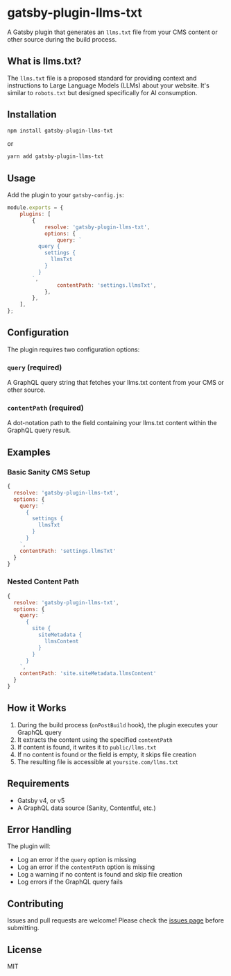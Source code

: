 # gatsby-plugin-llms-txt

A Gatsby plugin that generates an `llms.txt` file from your CMS content or other source during the build process.

## What is llms.txt?

The `llms.txt` file is a proposed standard for providing context and instructions to Large Language Models (LLMs) about your website. It's similar to `robots.txt` but designed specifically for AI consumption.

## Installation

```bash
npm install gatsby-plugin-llms-txt
```

or

```bash
yarn add gatsby-plugin-llms-txt
```

## Usage

Add the plugin to your `gatsby-config.js`:

```javascript
module.exports = {
	plugins: [
		{
			resolve: 'gatsby-plugin-llms-txt',
			options: {
				query: `
          query {
            settings {
              llmsTxt
            }
          }
        `,
				contentPath: 'settings.llmsTxt',
			},
		},
	],
};
```

## Configuration

The plugin requires two configuration options:

### `query` (required)

A GraphQL query string that fetches your llms.txt content from your CMS or other source.

### `contentPath` (required)

A dot-notation path to the field containing your llms.txt content within the GraphQL query result.

## Examples

### Basic Sanity CMS Setup

```javascript
{
  resolve: 'gatsby-plugin-llms-txt',
  options: {
    query: `
      {
        settings {
          llmsTxt
        }
      }
    `,
    contentPath: 'settings.llmsTxt'
  }
}
```

### Nested Content Path

```javascript
{
  resolve: 'gatsby-plugin-llms-txt',
  options: {
    query: `
      {
        site {
          siteMetadata {
            llmsContent
          }
        }
      }
    `,
    contentPath: 'site.siteMetadata.llmsContent'
  }
}
```

## How it Works

1. During the build process (`onPostBuild` hook), the plugin executes your GraphQL query
2. It extracts the content using the specified `contentPath`
3. If content is found, it writes it to `public/llms.txt`
4. If no content is found or the field is empty, it skips file creation
5. The resulting file is accessible at `yoursite.com/llms.txt`

## Requirements

-   Gatsby v4, or v5
-   A GraphQL data source (Sanity, Contentful, etc.)

## Error Handling

The plugin will:

-   Log an error if the `query` option is missing
-   Log an error if the `contentPath` option is missing
-   Log a warning if no content is found and skip file creation
-   Log errors if the GraphQL query fails

## Contributing

Issues and pull requests are welcome! Please check the [issues page](https://github.com/edwardoverthere/gatsby-plugin-llms-txt/issues) before submitting.

## License

MIT
